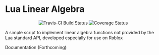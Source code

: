 Lua Linear Algebra
===

<div align="center">
	<a href="https://travis-ci.org/Bytebit-Org/lua-linalg">
		<img src="https://api.travis-ci.org/Bytebit-Org/lua-linalg.svg?branch=master" alt="Travis-CI Build Status" />
	</a>
	<a href='https://coveralls.io/github/Bytebit-Org/lua-linalg?branch=master'>
		<img src='https://coveralls.io/repos/github/Bytebit-Org/lua-linalg/badge.svg?branch=master' alt='Coverage Status' />
	</a>
</div>

A simple script to implement linear algebra functions not provided by the Lua standard API, developed especially for use on Roblox

Documentation (Forthcoming)
